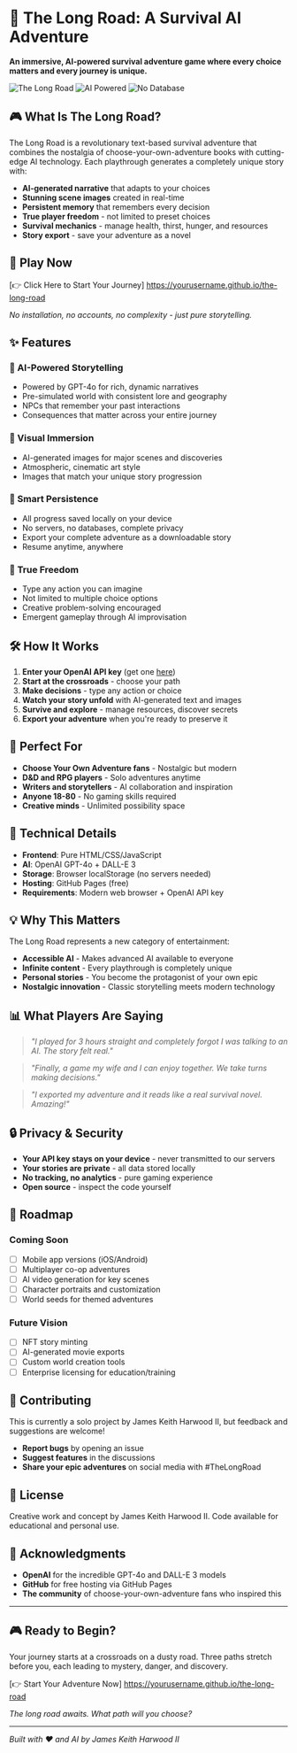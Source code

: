 # 🌄 The Long Road: A Survival AI Adventure

**An immersive, AI-powered survival adventure game where every choice matters and every journey is unique.**

![The Long Road](https://img.shields.io/badge/Status-Beta-orange) ![AI Powered](https://img.shields.io/badge/AI-Powered-blue) ![No Database](https://img.shields.io/badge/Storage-Local-green)

## 🎮 What Is The Long Road?

The Long Road is a revolutionary text-based survival adventure that combines the nostalgia of choose-your-own-adventure books with cutting-edge AI technology. Each playthrough generates a completely unique story with:

- **AI-generated narrative** that adapts to your choices
- **Stunning scene images** created in real-time
- **Persistent memory** that remembers every decision
- **True player freedom** - not limited to preset choices
- **Survival mechanics** - manage health, thirst, hunger, and resources
- **Story export** - save your adventure as a novel

## 🚀 Play Now

[👉 Click Here to Start Your Journey] https://yourusername.github.io/the-long-road 

*No installation, no accounts, no complexity - just pure storytelling.*

## ✨ Features

### 🧠 AI-Powered Storytelling
- Powered by GPT-4o for rich, dynamic narratives
- Pre-simulated world with consistent lore and geography
- NPCs that remember your past interactions
- Consequences that matter across your entire journey

### 🎨 Visual Immersion  
- AI-generated images for major scenes and discoveries
- Atmospheric, cinematic art style
- Images that match your unique story progression

### 💾 Smart Persistence
- All progress saved locally on your device
- No servers, no databases, complete privacy
- Export your complete adventure as a downloadable story
- Resume anytime, anywhere

### 🎯 True Freedom
- Type any action you can imagine
- Not limited to multiple choice options
- Creative problem-solving encouraged
- Emergent gameplay through AI improvisation

## 🛠 How It Works

1. **Enter your OpenAI API key** (get one [here](https://platform.openai.com/api-keys))
2. **Start at the crossroads** - choose your path
3. **Make decisions** - type any action or choice
4. **Watch your story unfold** with AI-generated text and images
5. **Survive and explore** - manage resources, discover secrets
6. **Export your adventure** when you're ready to preserve it

## 🎯 Perfect For

- **Choose Your Own Adventure fans** - Nostalgic but modern
- **D&D and RPG players** - Solo adventures anytime
- **Writers and storytellers** - AI collaboration and inspiration  
- **Anyone 18-80** - No gaming skills required
- **Creative minds** - Unlimited possibility space

## 🔧 Technical Details

- **Frontend**: Pure HTML/CSS/JavaScript
- **AI**: OpenAI GPT-4o + DALL-E 3
- **Storage**: Browser localStorage (no servers needed)
- **Hosting**: GitHub Pages (free)
- **Requirements**: Modern web browser + OpenAI API key

## 💡 Why This Matters

The Long Road represents a new category of entertainment:
- **Accessible AI** - Makes advanced AI available to everyone
- **Infinite content** - Every playthrough is completely unique
- **Personal stories** - You become the protagonist of your own epic
- **Nostalgic innovation** - Classic storytelling meets modern technology

## 📊 What Players Are Saying

> *"I played for 3 hours straight and completely forgot I was talking to an AI. The story felt real."*

> *"Finally, a game my wife and I can enjoy together. We take turns making decisions."*

> *"I exported my adventure and it reads like a real survival novel. Amazing!"*

## 🔒 Privacy & Security

- **Your API key stays on your device** - never transmitted to our servers
- **Your stories are private** - all data stored locally
- **No tracking, no analytics** - pure gaming experience
- **Open source** - inspect the code yourself

## 🚧 Roadmap

### Coming Soon
- [ ] Mobile app versions (iOS/Android)
- [ ] Multiplayer co-op adventures
- [ ] AI video generation for key scenes
- [ ] Character portraits and customization
- [ ] World seeds for themed adventures

### Future Vision
- [ ] NFT story minting
- [ ] AI-generated movie exports
- [ ] Custom world creation tools
- [ ] Enterprise licensing for education/training

## 🤝 Contributing

This is currently a solo project by James Keith Harwood II, but feedback and suggestions are welcome!

- **Report bugs** by opening an issue
- **Suggest features** in the discussions
- **Share your epic adventures** on social media with #TheLongRoad

## 📄 License

Creative work and concept by James Keith Harwood II. 
Code available for educational and personal use.

## 🙏 Acknowledgments

- **OpenAI** for the incredible GPT-4o and DALL-E 3 models
- **GitHub** for free hosting via GitHub Pages
- **The community** of choose-your-own-adventure fans who inspired this

---

## 🎮 Ready to Begin?

Your journey starts at a crossroads on a dusty road. Three paths stretch before you, each leading to mystery, danger, and discovery.

[👉 Start Your Adventure Now] https://yourusername.github.io/the-long-road

*The long road awaits. What path will you choose?*

---

*Built with ❤️ and AI by James Keith Harwood II*

